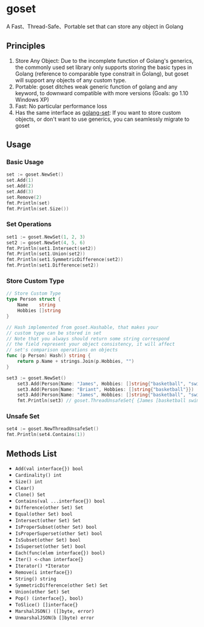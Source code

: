 # goset
A Fast、Thread-Safe、Portable set that can store any object in Golang

## Principles
1. Store Any Object: Due to the incomplete function of Golang's generics, the commonly used set library only supports storing the basic types in Golang (reference to comparable type constrait in Golang), but goset will support any objects of any custom type.
2. Portable: goset ditches weak generic function of golang and any keyword, to downward compatible with more versions (Goals: go 1.10 Windows XP)
3. Fast: No particular performance loss
4. Has the same interface as [golang-set](https://github.com/deckarep/golang-set): If you want to store custom objects, or don't want to use generics, you can seamlessly migrate to goset

## Usage

### Basic Usage

```go
set := goset.NewSet()
set.Add(1)
set.Add(2)
set.Add(3)
set.Remove(2)
fmt.Println(set)
fmt.Println(set.Size())
```
### Set Operations
```go
set1 := goset.NewSet(1, 2, 3)
set2 := goset.NewSet(4, 5, 6)
fmt.Println(set1.Intersect(set2))
fmt.Println(set1.Union(set2))
fmt.Println(set1.SymmetricDifference(set2))
fmt.Println(set1.Difference(set2))
```

### Store Custom Type
```go
// Store Custom Type
type Person struct {
	Name    string
	Hobbies []string
}

// Hash implemented from goset.Hashable, that makes your
// custom type can be stored in set
// Note that you always should return some string correspond
// the field represent your object consistency, it will affect
// set's comparison operations on objects
func (p Person) Hash() string {
	return p.Name + strings.Join(p.Hobbies, "")
}

set3 := goset.NewSet()
	set3.Add(Person{Name: "James", Hobbies: []string{"basketball", "swiming"}})
	set3.Add(Person{Name: "Briant", Hobbies: []string{"basketball"}})
	set3.Add(Person{Name: "James", Hobbies: []string{"basketball", "swiming"}})
	fmt.Println(set3) // goset.ThreadUnsafeSet{ {James [basketball swiming]}, {Briant [basketball]} }
```

### Unsafe Set

```go
set4 := goset.NewThreadUnsafeSet()
fmt.Println(set4.Contains(1))
```

## Methods List
- `Add(val interface{}) bool`
- `Cardinality() int`
- `Size() int`
- `Clear()`
- `Clone() Set`
- `Contains(val ...interface{}) bool`
- `Difference(other Set) Set`
- `Equal(other Set) bool`
- `Intersect(other Set) Set`
- `IsProperSubset(other Set) bool`
- `IsProperSuperset(other Set) bool`
- `IsSubset(other Set) bool`
- `IsSuperset(other Set) bool`
- `Each(func(elem interface{}) bool)`
- `Iter() <-chan interface{}`
- `Iterator() *Iterator`
- `Remove(i interface{})`
- `String() string`
- `SymmetricDifference(other Set) Set`
- `Union(other Set) Set`
- `Pop() (interface{}, bool)`
- `ToSlice() []interface{}`
- `MarshalJSON() ([]byte, error)`
- `UnmarshalJSON(b []byte) error`